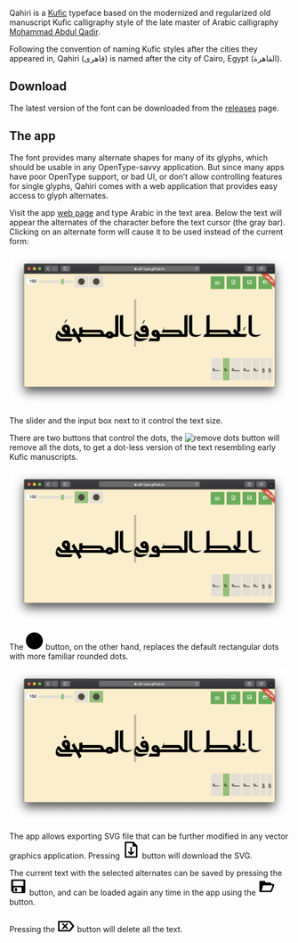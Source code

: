 Qahiri is a [Kufic][1] typeface based on the modernized and regularized old
manuscript Kufic calligraphy style of the late master of Arabic calligraphy
[Mohammad Abdul Qadir][2].

Following the convention of naming Kufic styles after the cities they appeared
in, Qahiri (قاهری) is named after the city of Cairo, Egypt (القاهرة).

Download
--------

The latest version of the font can be downloaded from the [releases][3] page.

The app
-------

The font provides many alternate shapes for many of its glyphs, which should be
usable in any OpenType-savvy application. But since many apps have poor
OpenType support, or bad UI, or don’t allow controlling features for single
glyphs, Qahiri comes with a web application that provides easy access to glyph
alternates.

Visit the app [web page][4] and type Arabic in the text area. Below the text
will appear the alternates of the character before the text cursor (the gray
bar). Clicking on an alternate form will cause it to be used instead of the
current form:

![Screen shot of the app](assets/images/screenshot.png)

The slider and the input box next to it control the text size.

There are two buttons that control the dots, the ![remove
dots](app/assets/images/remove-dots.svg) button will remove all the dots, to
get a dot-less version of the text resembling early Kufic manuscripts.

![Screenshot with no dots](assets/images/screenshot-dotless.png)

The ![rounded dots](app/assets/images/round-dots.svg) button, on the other
hand, replaces the default rectangular dots with more familiar rounded dots.

![Screenshot with rounded dots](assets/images/screenshot-rounded-dots.png)

The app allows exporting SVG file that can be further modified in any vector
graphics application. Pressing ![export](app/assets/images/export.svg) button
will download the SVG.

The current text with the selected alternates can be saved by pressing the
![save](app/assets/images/save.svg) button, and can be loaded again any time in
the app using the ![open](app/assets/images/open.svg) button.

Pressing the ![clear](app/assets/images/clear.svg) button will delete all the
text.


[1]: https://en.wikipedia.org/wiki/Kufic
[2]: https://ar.wikipedia.org/wiki/محمد_عبد_القادر_عبد_الله_(خطاط)
[3]: https://github.com/alif-type/qahiri/releases/latest
[4]: https://alif-type.github.io/qahiri/app/
